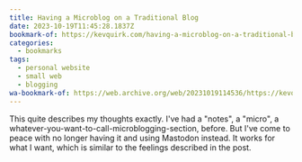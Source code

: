 ```yaml
---
title: Having a Microblog on a Traditional Blog
date: 2023-10-19T11:45:28.1837Z
bookmark-of: https://kevquirk.com/having-a-microblog-on-a-traditional-blog
categories:
  - bookmarks
tags:
  - personal website
  - small web
  - blogging
wa-bookmark-of: https://web.archive.org/web/20231019114536/https://kevquirk.com/having-a-microblog-on-a-traditional-blog
---
```


This quite describes my thoughts exactly. I've had a "notes", a "micro", a whatever-you-want-to-call-microblogging-section, before. But I've come to peace with no longer having it and using Mastodon instead. It works for what I want, which is similar to the feelings described in the post.
